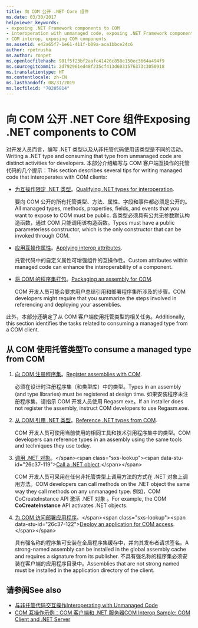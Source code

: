 ```yaml
---
title: 向 COM 公开 .NET Core 组件
ms.date: 03/30/2017
helpviewer_keywords:
- exposing .NET Framework components to COM
- interoperation with unmanaged code, exposing .NET Framework components
- COM interop, exposing COM components
ms.assetid: e42a65f7-1e61-411f-b09a-aca1bbce24c6
author: rpetrusha
ms.author: ronpet
ms.openlocfilehash: 981f5f23bf2aafc41426c858e150ec3664a494f9
ms.sourcegitcommit: 2d792961ed48f235cf413d6031576373c3050918
ms.translationtype: HT
ms.contentlocale: zh-CN
ms.lasthandoff: 08/31/2019
ms.locfileid: "70205814"
---
```

# <a name="exposing-net-components-to-com"></a><span data-ttu-id="26c37-102">向 COM 公开 .NET Core 组件</span><span class="sxs-lookup"><span data-stu-id="26c37-102">Exposing .NET components to COM</span></span>

<span data-ttu-id="26c37-103">对开发人员而言，编写 .NET 类型以及从非托管代码使用该类型是不同的活动。</span><span class="sxs-lookup"><span data-stu-id="26c37-103">Writing a .NET type and consuming that type from unmanaged code are distinct activities for developers.</span></span> <span data-ttu-id="26c37-104">本部分介绍编写与 COM 客户端互操作的托管代码的几个提示：</span><span class="sxs-lookup"><span data-stu-id="26c37-104">This section describes several tips for writing managed code that interoperates with COM clients:</span></span>

- <span data-ttu-id="26c37-105">[为互操作限定 .NET 类型](../../standard/native-interop/qualify-net-types-for-interoperation.md)。</span><span class="sxs-lookup"><span data-stu-id="26c37-105">[Qualifying .NET types for interoperation](../../standard/native-interop/qualify-net-types-for-interoperation.md).</span></span>

     <span data-ttu-id="26c37-106">要向 COM 公开的所有托管类型、方法、属性、字段和事件都必须是公开的。</span><span class="sxs-lookup"><span data-stu-id="26c37-106">All managed types, methods, properties, fields, and events that you want to expose to COM must be public.</span></span> <span data-ttu-id="26c37-107">各类型必须具有公共无参数默认构造函数，通过 COM 只能调用该构造函数。</span><span class="sxs-lookup"><span data-stu-id="26c37-107">Types must have a public parameterless constructor, which is the only constructor that can be invoked through COM.</span></span>

- <span data-ttu-id="26c37-108">[应用互操作属性](../../standard/native-interop/apply-interop-attributes.md)。</span><span class="sxs-lookup"><span data-stu-id="26c37-108">[Applying interop attributes](../../standard/native-interop/apply-interop-attributes.md).</span></span>

     <span data-ttu-id="26c37-109">托管代码中的自定义属性可增强组件的互操作性。</span><span class="sxs-lookup"><span data-stu-id="26c37-109">Custom attributes within managed code can enhance the interoperability of a component.</span></span>

- <span data-ttu-id="26c37-110">[将 COM 的程序集打包](../../../docs/framework/interop/packaging-an-assembly-for-com.md)。</span><span class="sxs-lookup"><span data-stu-id="26c37-110">[Packaging an assembly for COM](../../../docs/framework/interop/packaging-an-assembly-for-com.md).</span></span>

     <span data-ttu-id="26c37-111">COM 开发人员可能会要求用户总结引用和部署程序集所涉及的步骤。</span><span class="sxs-lookup"><span data-stu-id="26c37-111">COM developers might require that you summarize the steps involved in referencing and deploying your assemblies.</span></span>

 <span data-ttu-id="26c37-112">此外，本部分还确定了从 COM 客户端使用托管类型的相关任务。</span><span class="sxs-lookup"><span data-stu-id="26c37-112">Additionally, this section identifies the tasks related to consuming a managed type from a COM client.</span></span>

## <a name="to-consume-a-managed-type-from-com"></a><span data-ttu-id="26c37-113">从 COM 使用托管类型</span><span class="sxs-lookup"><span data-stu-id="26c37-113">To consume a managed type from COM</span></span>

1. <span data-ttu-id="26c37-114">[向 COM 注册程序集](../../../docs/framework/interop/registering-assemblies-with-com.md)。</span><span class="sxs-lookup"><span data-stu-id="26c37-114">[Register assemblies with COM](../../../docs/framework/interop/registering-assemblies-with-com.md).</span></span>

     <span data-ttu-id="26c37-115">必须在设计时注册程序集（和类型库）中的类型。</span><span class="sxs-lookup"><span data-stu-id="26c37-115">Types in an assembly (and type libraries) must be registered at design time.</span></span> <span data-ttu-id="26c37-116">如果安装程序未注册程序集，请指示 COM 开发人员使用 Regasm.exe。</span><span class="sxs-lookup"><span data-stu-id="26c37-116">If an installer does not register the assembly, instruct COM developers to use Regasm.exe.</span></span>

2. <span data-ttu-id="26c37-117">[从 COM 引用 .NET 类型](../../../docs/framework/interop/how-to-reference-net-types-from-com.md)。</span><span class="sxs-lookup"><span data-stu-id="26c37-117">[Reference .NET types from COM](../../../docs/framework/interop/how-to-reference-net-types-from-com.md).</span></span>

     <span data-ttu-id="26c37-118">COM 开发人员可使用当前使用的相同工具和技术引用程序集中的类型。</span><span class="sxs-lookup"><span data-stu-id="26c37-118">COM developers can reference types in an assembly using the same tools and techniques they use today.</span></span>

3. <span data-ttu-id="26c37-119">[调用 .NET 对象](https://docs.microsoft.com/previous-versions/dotnet/netframework-4.0/8hw8h46b(v=vs.100))。</span><span class="sxs-lookup"><span data-stu-id="26c37-119">[Call a .NET object](https://docs.microsoft.com/previous-versions/dotnet/netframework-4.0/8hw8h46b(v=vs.100)).</span></span>

     <span data-ttu-id="26c37-120">COM 开发人员可采用在任何非托管类型上调用方法的方式在 .NET 对象上调用方法。</span><span class="sxs-lookup"><span data-stu-id="26c37-120">COM developers can call methods on the .NET object the same way they call methods on any unmanaged type.</span></span> <span data-ttu-id="26c37-121">例如，COM CoCreateInstance API 激活 .NET 对象  。</span><span class="sxs-lookup"><span data-stu-id="26c37-121">For example, the COM **CoCreateInstance** API activates .NET objects.</span></span>

4. <span data-ttu-id="26c37-122">[为 COM 访问部署应用程序](https://docs.microsoft.com/previous-versions/dotnet/netframework-4.0/c2850st8(v=vs.100))。</span><span class="sxs-lookup"><span data-stu-id="26c37-122">[Deploy an application for COM access](https://docs.microsoft.com/previous-versions/dotnet/netframework-4.0/c2850st8(v=vs.100)).</span></span>

     <span data-ttu-id="26c37-123">具有强名称的程序集可安装在全局程序集缓存中，并向其发布者请求签名。</span><span class="sxs-lookup"><span data-stu-id="26c37-123">A strong-named assembly can be installed in the global assembly cache and requires a signature from its publisher.</span></span> <span data-ttu-id="26c37-124">不具有强名称的程序集必须安装在客户端的应用程序目录中。</span><span class="sxs-lookup"><span data-stu-id="26c37-124">Assemblies that are not strong named must be installed in the application directory of the client.</span></span>

## <a name="see-also"></a><span data-ttu-id="26c37-125">请参阅</span><span class="sxs-lookup"><span data-stu-id="26c37-125">See also</span></span>

- [<span data-ttu-id="26c37-126">与非托管代码交互操作</span><span class="sxs-lookup"><span data-stu-id="26c37-126">Interoperating with Unmanaged Code</span></span>](../../../docs/framework/interop/index.md)
- [<span data-ttu-id="26c37-127">COM 互操作示例：COM 客户端和 .NET 服务器</span><span class="sxs-lookup"><span data-stu-id="26c37-127">COM Interop Sample: COM Client and .NET Server</span></span>](../../../docs/framework/interop/com-interop-sample-com-client-and-net-server.md)
